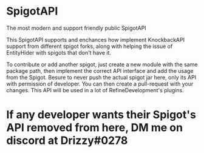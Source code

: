 # SpigotAPI
The most modern and support friendly public SpigotAPI

This SpigotAPI supports and enchances how implement KnockbackAPI support from different spigot forks, along with helping the issue of
EntityHider with spigots that don't have it.

To contribute or add another spigot, just create a new module with the same package path, then implement the correct API interface
and add the usage from the Spigot. Besure to never push the actual spigot jar here, only its API with permission of developer.
You can then create a pull-request with your changes. This API will be used in a lot of RefineDevelopment's plugins.

# If any developer wants their Spigot's API removed from here, DM me on discord at Drizzy#0278
